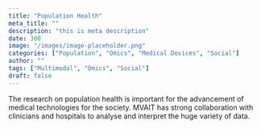 ```yaml
---
title: "Population Health"
meta_title: ""
description: "this is meta description"
date: 300
image: "/images/image-placeholder.png"
categories: ["Population", "Omics", "Medical Devices", "Social"]
author: ""
tags: ["Multimodal", "Omics", "Social"]
draft: false
---
```


The research on population health is important for the advancement of medical technologies for the society. MVAIT has strong collaboration with clinicians and hospitals to analyse and interpret the huge variety of data.   
